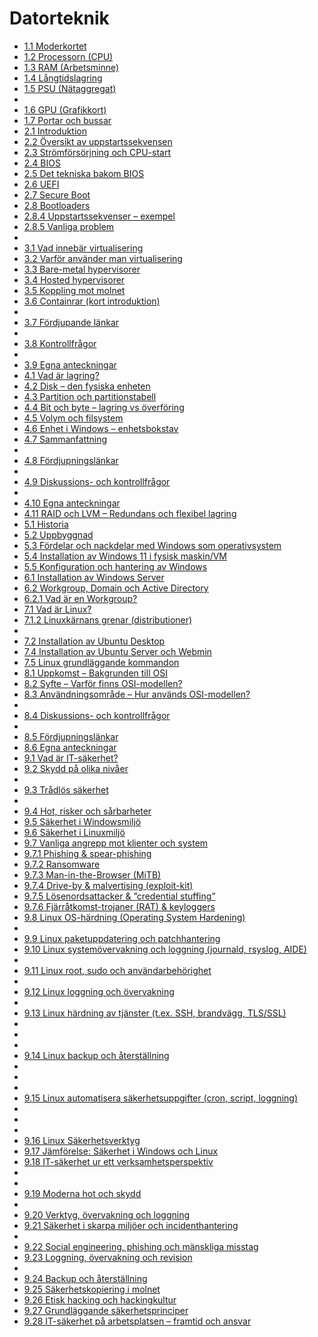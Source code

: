 # Datorteknik
- [1.1 Moderkortet](1.01-moderkortet.md)
- [1.2 Processorn (CPU)](1.02-processorn-cpu.md)
- [1.3 RAM (Arbetsminne)](1.03-ram-arbetsminne.md)
- [1.4 Långtidslagring](1.04-langtidslagring.md)
- [1.5 PSU (Nätaggregat)](1.05-psu-nataggregat.md)
- [](avsnitt.md)
- [1.6 GPU (Grafikkort)](1.06-gpu-grafikkort.md)
- [1.7 Portar och bussar](1.07-portar-och-bussar.md)
- [2.1 Introduktion](2.01-introduktion.md)
- [2.2 Översikt av uppstartssekvensen](2.02-oversikt-av-uppstartssekvensen.md)
- [2.3 Strömförsörjning och CPU-start](2.03-stromforsorjning-och-cpu-start.md)
- [2.4 BIOS](2.04-bios.md)
- [2.5 Det tekniska bakom BIOS](2.05-det-tekniska-bakom-bios.md)
- [2.6 UEFI](2.06-uefi.md)
- [2.7 Secure Boot](2.07-secure-boot.md)
- [2.8 Bootloaders](2.08-bootloaders.md)
- [2.8.4 Uppstartssekvenser – exempel](2.08-uppstartssekvenser-exempel.md)
- [2.8.5 Vanliga problem](2.08-vanliga-problem.md)
- [](avsnitt.md)
- [3.1 Vad innebär virtualisering](3.01-vad-innebar-virtualisering.md)
- [3.2 Varför använder man virtualisering](3.02-varfor-anvander-man-virtualisering.md)
- [3.3 Bare-metal hypervisorer](3.03-bare-metal-hypervisorer.md)
- [3.4 Hosted hypervisorer](3.04-hosted-hypervisorer.md)
- [3.5 Koppling mot molnet](3.05-koppling-mot-molnet.md)
- [3.6 Containrar (kort introduktion)](3.06-containrar-kort-introduktion.md)
- [](avsnitt.md)
- [3.7 Fördjupande länkar](3.07-fordjupande-lankar.md)
- [](avsnitt.md)
- [3.8 Kontrollfrågor](3.08-kontrollfragor.md)
- [](avsnitt.md)
- [3.9 Egna anteckningar](3.09-egna-anteckningar.md)
- [4.1 Vad är lagring?](4.01-vad-ar-lagring.md)
- [4.2 Disk – den fysiska enheten](4.02-disk-den-fysiska-enheten.md)
- [4.3 Partition och partitionstabell](4.03-partition-och-partitionstabell.md)
- [4.4 Bit och byte – lagring vs överföring](4.04-bit-och-byte-lagring-vs-overforing.md)
- [4.5 Volym och filsystem](4.05-volym-och-filsystem.md)
- [4.6 Enhet i Windows – enhetsbokstav](4.06-enhet-i-windows-enhetsbokstav.md)
- [4.7 Sammanfattning](4.07-sammanfattning.md)
- [](avsnitt.md)
- [4.8 Fördjupningslänkar](4.08-fordjupningslankar.md)
- [](avsnitt.md)
- [4.9 Diskussions- och kontrollfrågor](4.09-diskussions-och-kontrollfragor.md)
- [](avsnitt.md)
- [4.10 Egna anteckningar](4.10-egna-anteckningar.md)
- [4.11 RAID och LVM – Redundans och flexibel lagring](4.11-raid-och-lvm-redundans-och-flexibel-lagring.md)
- [5.1 Historia](5.01-historia.md)
- [5.2 Uppbyggnad](5.02-uppbyggnad.md)
- [5.3 Fördelar och nackdelar med Windows som operativsystem](5.03-fordelar-och-nackdelar-med-windows-som-operativsystem.md)
- [5.4 Installation av Windows 11 i fysisk maskin/VM](5.04-installation-av-windows-11-i-fysisk-maskin-vm.md)
- [5.5 Konfiguration och hantering av Windows](5.05-konfiguration-och-hantering-av-windows.md)
- [6.1 Installation av Windows Server](6.01-installation-av-windows-server.md)
- [6.2 Workgroup, Domain och Active Directory](6.02-workgroup-domain-och-active-directory.md)
- [6.2.1 Vad är en Workgroup?](6.02-vad-ar-en-workgroup.md)
- [7.1 Vad är Linux?](7.01-vad-ar-linux.md)
- [7.1.2 Linuxkärnans grenar (distributioner)](7.01-linuxkarnans-grenar-distributioner.md)
- [](avsnitt.md)
- [7.2 Installation av Ubuntu Desktop](7.02-installation-av-ubuntu-desktop.md)
- [7.4 Installation av Ubuntu Server och Webmin](7.04-installation-av-ubuntu-server-och-webmin.md)
- [7.5 Linux grundläggande kommandon](7.05-linux-grundlaggande-kommandon.md)
- [8.1 Uppkomst – Bakgrunden till OSI](8.01-uppkomst-bakgrunden-till-osi.md)
- [8.2 Syfte – Varför finns OSI-modellen?](8.02-syfte-varfor-finns-osi-modellen.md)
- [8.3 Användningsområde – Hur används OSI-modellen?](8.03-anvandningsomrade-hur-anvands-osi-modellen.md)
- [](avsnitt.md)
- [8.4 Diskussions- och kontrollfrågor](8.04-diskussions-och-kontrollfragor.md)
- [](avsnitt.md)
- [8.5 Fördjupningslänkar](8.05-fordjupningslankar.md)
- [8.6 Egna anteckningar](8.06-egna-anteckningar.md)
- [9.1 Vad är IT-säkerhet?](9.01-vad-ar-it-sakerhet.md)
- [9.2 Skydd på olika nivåer](9.02-skydd-pa-olika-nivaer.md)
- [](avsnitt.md)
- [9.3 Trådlös säkerhet](9.03-tradlos-sakerhet.md)
- [](avsnitt.md)
- [9.4 Hot, risker och sårbarheter](9.04-hot-risker-och-sarbarheter.md)
- [9.5 Säkerhet i Windowsmiljö](9.05-sakerhet-i-windowsmiljo.md)
- [9.6 Säkerhet i Linuxmiljö](9.06-sakerhet-i-linuxmiljo.md)
- [9.7 Vanliga angrepp mot klienter och system](9.07-vanliga-angrepp-mot-klienter-och-system.md)
- [9.7.1 Phishing & spear-phishing](9.07-phishing-spear-phishing.md)
- [9.7.2 Ransomware](9.07-ransomware.md)
- [9.7.3 Man-in-the-Browser (MiTB)](9.07-man-in-the-browser-mitb.md)
- [9.7.4 Drive-by & malvertising (exploit-kit)](9.07-drive-by-malvertising-exploit-kit.md)
- [9.7.5 Lösenordsattacker & ”credential stuffing”](9.07-losenordsattacker-credential-stuffing.md)
- [9.7.6 Fjärråtkomst-trojaner (RAT) & keyloggers](9.07-fjarratkomst-trojaner-rat-keyloggers.md)
- [9.8 Linux OS-härdning (Operating System Hardening)](9.08-linux-os-hardning-operating-system-hardening.md)
- [](avsnitt.md)
- [9.9 Linux paketuppdatering och patchhantering](9.09-linux-paketuppdatering-och-patchhantering.md)
- [9.10 Linux systemövervakning och loggning (journald, rsyslog, AIDE)](9.10-linux-systemovervakning-och-loggning-journald-rsyslog-aide.md)
- [](avsnitt.md)
- [9.11 Linux root, sudo och användarbehörighet](9.11-linux-root-sudo-och-anvandarbehorighet.md)
- [](avsnitt.md)
- [9.12 Linux loggning och övervakning](9.12-linux-loggning-och-overvakning.md)
- [](avsnitt.md)
- [9.13 Linux härdning av tjänster (t.ex. SSH, brandvägg, TLS/SSL)](9.13-linux-hardning-av-tjanster-t-ex-ssh-brandvagg-tls-ssl.md)
- [](avsnitt.md)
- [](avsnitt.md)
- [](avsnitt.md)
- [9.14 Linux backup och återställning](9.14-linux-backup-och-aterstallning.md)
- [](avsnitt.md)
- [](avsnitt.md)
- [](avsnitt.md)
- [9.15 Linux automatisera säkerhetsuppgifter (cron, script, loggning)](9.15-linux-automatisera-sakerhetsuppgifter-cron-script-loggning.md)
- [](avsnitt.md)
- [](avsnitt.md)
- [](avsnitt.md)
- [9.16 Linux Säkerhetsverktyg](9.16-linux-sakerhetsverktyg.md)
- [9.17 Jämförelse: Säkerhet i Windows och Linux](9.17-jamforelse-sakerhet-i-windows-och-linux.md)
- [9.18 IT-säkerhet ur ett verksamhetsperspektiv](9.18-it-sakerhet-ur-ett-verksamhetsperspektiv.md)
- [](avsnitt.md)
- [](avsnitt.md)
- [9.19 Moderna hot och skydd](9.19-moderna-hot-och-skydd.md)
- [](avsnitt.md)
- [9.20 Verktyg, övervakning och loggning](9.20-verktyg-overvakning-och-loggning.md)
- [9.21 Säkerhet i skarpa miljöer och incidenthantering](9.21-sakerhet-i-skarpa-miljoer-och-incidenthantering.md)
- [](avsnitt.md)
- [9.22 Social engineering, phishing och mänskliga misstag](9.22-social-engineering-phishing-och-manskliga-misstag.md)
- [9.23 Loggning, övervakning och revision](9.23-loggning-overvakning-och-revision.md)
- [](avsnitt.md)
- [9.24 Backup och återställning](9.24-backup-och-aterstallning.md)
- [9.25 Säkerhetskopiering i molnet](9.25-sakerhetskopiering-i-molnet.md)
- [9.26 Etisk hacking och hackingkultur](9.26-etisk-hacking-och-hackingkultur.md)
- [9.27 Grundläggande säkerhetsprinciper](9.27-grundlaggande-sakerhetsprinciper.md)
- [9.28 IT-säkerhet på arbetsplatsen – framtid och ansvar](9.28-it-sakerhet-pa-arbetsplatsen-framtid-och-ansvar.md)
